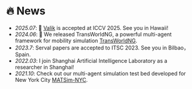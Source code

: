 
# 🔥 News
- *2025.07*: 🎉 [Valik](https://github.com/Wings-Of-Disaster/VaLiK) is accepted at ICCV 2025. See you in Hawaii!
- *2024.06*: 🎉 We released TransWorldNG, a powerful multi-agent framework for mobility simulation [TransWorldNG](https://github.com/SACLabs/TransWorldNG). 
- *2023.7*: Serval papers are accepted to ITSC 2023. See you in Bilbao，Spain.
- *2022.03*: I join Shanghai Artificial Intelligence Laboratory as a researcher in Shanghai!
- *2021.10*: Check out our multi-agent simulation test bed developed for New York City [MATSim-NYC](https://c2smarter.engineering.nyu.edu/development-and-tech-transfer-of-multi-agent-virtual-simulation-testbed-ecosystem/).

